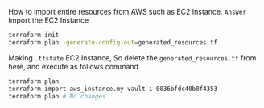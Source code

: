 How to import entire resources from AWS such as EC2 Instance.
`Answer`
Import the EC2 Instance
```bash
terraform init
terraform plan -generate-config-out=generated_resources.tf
```

Making `.tfstate` EC2 Instance, So delete the `generated_resources.tf` from here, and execute as follows command.
```bash
terraform plan
terraform import aws_instance.my-vault i-0036bfdc40b8f4353
terraform plan # No changes
```